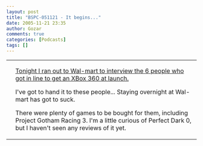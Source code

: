 ```yaml
---
layout: post
title: "BSPC-051121 - It begins..."
date: 2005-11-21 23:35
author: Gozar
comments: true
categories: [Podcasts]
tags: []
---
```

<table><tr><td><img src='/wp/wp-content/comics/xbox360launch.JPG' alt='' /></td><td>

<a href="http://www.bitsmack.com/dl/BSPC-051121.mp3">Tonight I ran out to Wal-mart to interview the 6 people who got in line to get an XBox 360 at launch.</a>

I've got to hand it to these people... Staying overnight at Wal-mart has got to suck.

There were plenty of games to be bought for them, including Project Gotham Racing 3. I'm a little curious of Perfect Dark 0, but I haven't seen any reviews of it yet.</td></tr></table>


